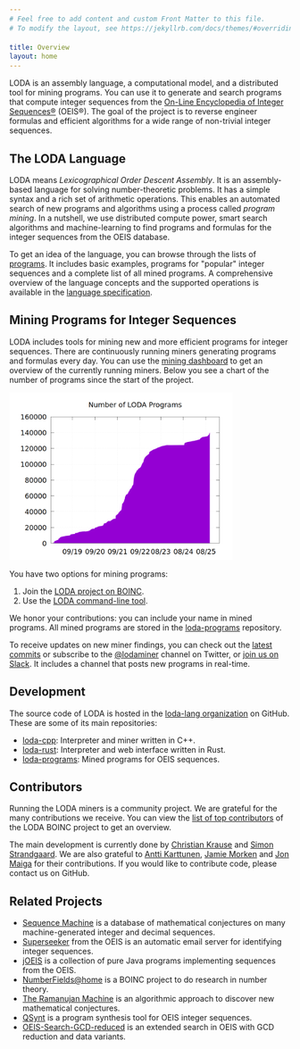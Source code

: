 ```yaml
---
# Feel free to add content and custom Front Matter to this file.
# To modify the layout, see https://jekyllrb.com/docs/themes/#overriding-theme-defaults

title: Overview
layout: home
---
```


LODA is an assembly language, a computational model, and a distributed tool for mining programs. You can use it to generate and search programs that compute integer sequences from the [On-Line Encyclopedia of Integer Sequences®](https://oeis.org/) (OEIS®). The goal of the project is to reverse engineer formulas and efficient algorithms for a wide range of non-trivial integer sequences.

## The LODA Language

LODA means _Lexicographical Order Descent Assembly_. It is an assembly-based language for solving number-theoretic problems. It has a simple syntax and a rich set of arithmetic operations. This enables an automated search of new programs and algorithms using a process called _program mining_. In a nutshell, we use distributed compute power, smart search algorithms and machine-learning to find
programs and formulas for the integer sequences from the OEIS database.

To get an idea of the language, you can browse through the lists of [programs](programs).
It includes basic examples, programs for "popular" integer sequences and a complete list of all mined programs.
A comprehensive overview of the language concepts and the supported operations is available in the [language specification](spec).

## Mining Programs for Integer Sequences

LODA includes tools for mining new and more efficient programs for integer sequences. There are continuously running miners generating programs and formulas every day. You can use the [mining dashboard](http://dashboard.loda-lang.org/grafana) to get an overview of the currently running miners. Below you see a chart of the number of programs since the start of the project.

<img src="https://raw.githubusercontent.com/loda-lang/loda-programs/main/program_counts.png" width=400 />

You have two options for mining programs:

1. Join the [LODA project on BOINC](https://boinc.loda-lang.org/loda/).
2. Use the [LODA command-line tool](install).

We honor your contributions: you can include your name in mined programs. All mined programs are stored in the [loda-programs](https://github.com/loda-lang/loda-programs) repository.

To receive updates on new miner findings, you can check out the [latest commits](https://github.com/loda-lang/loda-programs/commits/main) or subscribe to the [@lodaminer](https://twitter.com/lodaminer) channel on Twitter, or [join us on Slack](https://loda-lang.slack.com/). It includes a channel that posts new programs in real-time.

## Development

The source code of LODA is hosted in the [loda-lang organization](https://github.com/loda-lang) on GitHub. These are some of its main repositories:

* [loda-cpp](https://github.com/loda-lang/loda-cpp): Interpreter and miner written in C++.
* [loda-rust](https://github.com/loda-lang/loda-rust): Interpreter and web interface written in Rust.
* [loda-programs](https://github.com/loda-lang/loda-programs): Mined programs for OEIS sequences.

## Contributors

Running the LODA miners is a community project. We are grateful for the many contributions we receive.
You can view the [list of top contributors](https://boinc.loda-lang.org/loda/top_users.php) of the LODA BOINC project to get an overview.

The main development is currently done by [Christian Krause](https://github.com/ckrause) and [Simon Strandgaard](https://github.com/neoneye). We are also grateful to [Antti Karttunen](https://github.com/karttu), [Jamie Morken](https://github.com/jmorken) and [Jon Maiga](https://github.com/jonmaiga) for their contributions. If you would like to contribute code, please contact us on GitHub.

## Related Projects

* [Sequence Machine](http://sequencedb.net) is a database of mathematical conjectures on many machine-generated integer and decimal sequences.
* [Superseeker](https://oeis.org/ol.html) from the OEIS is an automatic email server for identifying integer sequences.
* [jOEIS](https://github.com/archmageirvine/joeis) is a collection of pure Java programs implementing sequences from the OEIS.
* [NumberFields@home](https://numberfields.asu.edu/NumberFields/) is a BOINC project to do research in number theory.
* [The Ramanujan Machine](https://www.ramanujanmachine.com/) is an algorithmic approach to discover new mathematical conjectures.
* [QSynt](http://grid01.ciirc.cvut.cz/~thibault/synt.html) is a program synthesis tool for OEIS integer sequences.
* [OEIS-Search-GCD-reduced](https://github.com/HugoPfoertner/OEIS-Search-GCD-reduced) is an extended search in OEIS with GCD reduction and data variants.
